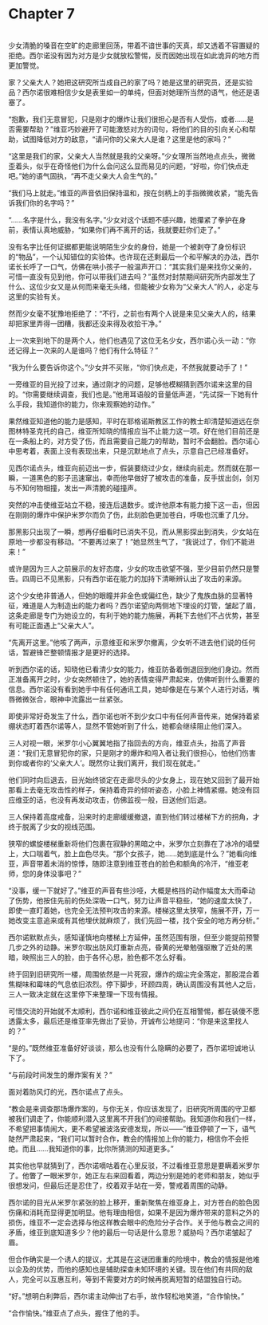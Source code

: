 # Chapter 7

<br>
少女清脆的嗓音在空旷的走廊里回荡，带着不谙世事的天真，却又透着不容置疑的拒绝。西尔诺没有因为对方是少女就放松警惕，反而因她出现在如此诡异的地方而更加警觉。

家？父亲大人？她把这研究所当成自己的家了吗？她是这里的研究员，还是实验品？西尔诺很难相信少女是表里如一的单纯，但面对她理所当然的语气，他还是语塞了。

“抱歉，我们无意冒犯，只是刚才的爆炸让我们很担心是否有人受伤，或者……是否需要帮助？”维亚巧妙避开了可能激怒对方的词句，将他们的目的引向关心和帮助，试图降低对方的敌意，“请问你的父亲大人是谁？这里是他的家吗？”

“这里是我们的家，父亲大人当然就是我的父亲呀。”少女理所当然地点点头，微微歪着头，似乎在奇怪他们为什么会问这么显而易见的问题，“好啦，你们快点走吧。”她的语气固执，“再不走父亲大人会生气的。”

“我们马上就走。”维亚的声音依旧保持温和，按在剑柄上的手指微微收紧，“能先告诉我们你的名字吗？”

“……名字是什么，我没有名字。”少女对这个话题不感兴趣，她攥紧了拳护在身前，表情认真地威胁，“如果你们再不离开的话，我就要赶你们走了。”

没有名字比任何证据都更能说明陌生少女的身份，她是一个被剥夺了身份标识的“物品”，一个认知错位的实验体。也许现在还剩最后一个和平解决的办法，西尔诺长长呼了一口气，仿佛在哄小孩子一般温声开口：“其实我们是来找你父亲的，可惜一直没有见到他，你可以带我们进去吗？”虽然对封禁期间研究所内部发生了什么、这位少女又是从何而来毫无头绪，但能被少女称为“父亲大人”的人，必定与这里的实验有关。

然而少女毫不犹豫地拒绝了：“不行，之前也有两个人说是来见父亲大人的，结果却把家里弄得一团糟，我都还没来得及收拾干净。”

上一次来到地下的是两个人，他们也遇见了这位无名少女，西尔诺心头一动：“你还记得上一次来的人是谁吗？他们有什么特征？”

“我为什么要告诉你这个。”少女并不买账，“你们快点走，不然我就要动手了！”

一旁维亚的目光投了过来，通过刚才的问题，足够他模糊猜到西尔诺来这里的目的。“你需要继续调查，我们也是。”他用耳语般的音量低声道，“先试探一下她有什么手段，我知道你的能力，你来观察她的动作。”

果然维亚知道他的能力是感知，平时在耶格诺斯教区工作的教士却清楚知道远在奈图林特圣克托的自己，维亚所知晓的情报应当不止能力这一项。好在他们目前还是在一条船上的，对方受了伤，而且需要自己能力的帮助，暂时不会翻脸。西尔诺心中思考着，表面上没有表现出来，只是沉默地点了点头，示意自己已经准备好。

见西尔诺点头，维亚向前迈出一步，假装要绕过少女，继续向前走。然而就在那一瞬，一道黑色的影子迅速窜出，幸而他早做好了被攻击的准备，反手拔出剑，剑刃与不知何物相撞，发出一声清脆的碰撞声。

突然的冲击使维亚站立不稳，接连后退数步。或许他原本有能力接下这一击，但因在刚刚的爆炸中保护米罗尔而负了伤，此刻脸色更加苍白，呼吸也沉重了几分。

那黑影只出现了一瞬，想再仔细看时已消失不见，而从黑影探出到消失，少女站在原地一步都没有移动。“不要再过来了！”她显然生气了，“我说过了，你们不能进来！”

或许是因为三人之前展示的友好态度，少女的攻击欲望不强，至少目前仍然只是警告。四周已不见黑影，只有西尔诺在能力的加持下清晰辨认出了攻击的来源。

这个少女绝非普通人，但她的眼瞳并非金色或偏红色，缺少了鬼族血脉的显著特征，难道是人为制造出的能力者吗？西尔诺望向两侧地下埋设的灯管，皱起了眉，这条走廊是专门为她设立的，有利于她的能力施展，再耗下去他们不占优势，甚至有可能正面遇上“父亲大人”。

“先离开这里。”他咳了两声，示意维亚和米罗尔撤离，少女听不进去他们说的任何话，暂避锋芒整顿情报才是更好的选择。

听到西尔诺的话，知晓他已看清少女的能力，维亚防备着倒退回到他们身边。然而正准备离开之时，少女突然顿住了，她的表情变得严肃起来，仿佛听到什么重要的信息。西尔诺没有看到她手中有任何通讯工具，她却像是在与某个人进行对话，嘴唇微微张合，眼神中流露出一丝紧张。

即使非常好奇发生了什么，西尔诺也听不到少女口中有任何声音传来，她保持着紧绷状态盯着西尔诺等人，显然不管她听到了什么，她都会继续阻止他们深入。

三人对视一眼，米罗尔小心翼翼地指了指回去的方向，维亚点头，抬高了声音道：“我们无意冒犯你的家，只是刚才的爆炸和闯入者让我们很担心，怕他们伤害到你或者你的‘父亲大人’。既然你让我们离开，我们现在就走。”

他们同时向后退去，目光始终锁定在走廊尽头的少女身上，现在她又回到了最开始那看上去毫无攻击性的样子，保持着奇异的倾听姿态，小脸上神情紧绷。她没有回应维亚的话，也没有再发动攻击，仿佛监视一般，目送他们后退。

三人保持着高度戒备，沿来时的走廊缓缓撤退，直到他们转过楼梯下方的拐角，才终于脱离了少女的视线范围。

狭窄的螺旋楼梯重新将他们包裹在寂静的黑暗之中，米罗尔立刻靠在了冰冷的墙壁上，大口喘着气，脸上血色尽失。“那个女孩子，她……她到底是什么？”她看向维亚，声音带着未消的惊悸，随即注意到维亚苍白的脸色和额角的冷汗，“维亚老师，您的身体没事吧？”

“没事，缓一下就好了。”维亚的声音有些沙哑，大概是格挡的动作幅度太大而牵动了伤势，他按住先前的伤处深吸一口气，努力让声音平稳些，“她的速度太快了，即使一直盯着她，也完全无法预判攻击的来源。楼梯这里太狭窄，施展不开，万一她改变主意追来或有其他埋伏就麻烦了，我们先回一楼，找个安全的地方再分析。”

西尔诺默默点头，感知谨慎地向楼梯上方延伸，虽然范围有限，但至少能提前预警几步之外的动静。米罗尔取出防风灯重新点亮，昏黄的光晕勉强驱散了近处的黑暗，映照出三人的脸，由于各怀心思，脸色都不怎么好看。

终于回到旧研究所一楼，周围依然是一片死寂，爆炸的烟尘完全落定，那股混合着焦糊味和霉味的气息依旧浓烈。停下脚步，环顾四周，确认周围没有其他人之后，三人一致决定就在这里停下来整理一下现有情报。

可惜交流的开始就不太顺利，西尔诺和维亚彼此之间仍在互相警惕，都在装傻不愿透露太多，最后还是维亚率先做出了妥协，开诚布公地提问：“你是来这里找人的？”

“是的。”既然维亚准备好好谈谈，那么也没有什么隐瞒的必要了，西尔诺坦诚地认下了。

“与前段时间发生的爆炸案有关？”

面对着防风灯的光，西尔诺点了点头。

“教会是来调查那场爆炸案的，与你无关，你应该发现了，旧研究所周围的守卫都被我们调走了，你能顺利潜入这里离不开我们的间接帮助。我知道你和我们一样，不希望把事情闹大，更不希望被波洛安德发现，所以——”维亚停顿了一下，语气陡然严肃起来，“我们可以暂时合作，教会的情报加上你的能力，相信你不会拒绝。而且……我知道你的事，比你所猜测的知道更多。”

其实他也早就猜到了，西尔诺嘀咕着在心里反驳，不过看维亚意思是要瞒着米罗尔了。他瞥了一眼米罗尔，她正左右来回看着，两边分别是她的老师和朋友，她似乎很想发问，但最后还是忍住了，绞着双手站在一旁，警戒着周围的动静。

西尔诺的目光从米罗尔紧张的脸上移开，重新聚焦在维亚身上，对方苍白的脸色因伤痛和消耗而显得更加明显。他有理由相信，如果不是因为爆炸带来的意料之外的损伤，维亚不一定会选择与他这样教会眼中的危险分子合作。关于他与教会之间的矛盾，维亚到底知道多少？他的最后一句话是什么意思？威胁吗？西尔诺皱起了眉。

但合作确实是一个诱人的提议，尤其是在这谜团重重的险境中，教会的情报是他难以企及的优势，而他的感知也是辅助探查未知环境的关键。现在他们有共同的敌人，完全可以互惠互利，等到不需要对方的时候再脱离短暂的结盟独自行动。

“好。”想明白利弊后，西尔诺主动伸出了右手，故作轻松地笑道，“合作愉快。”

“合作愉快。”维亚点了点头，握住了他的手。
